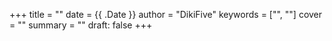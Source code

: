 +++
title = ""
date = {{ .Date }}
author = "DikiFive"
keywords = ["", ""]
cover = ""
summary = ""
draft: false
+++
